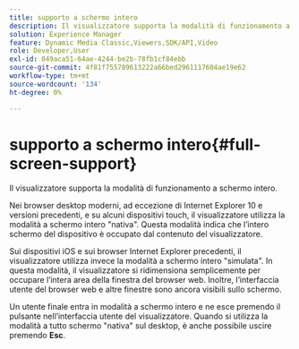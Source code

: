```yaml
---
title: supporto a schermo intero
description: Il visualizzatore supporta la modalità di funzionamento a schermo intero.
solution: Experience Manager
feature: Dynamic Media Classic,Viewers,SDK/API,Video
role: Developer,User
exl-id: 049aca51-64ae-4244-be2b-78fb1cf84ebb
source-git-commit: 4f81f755789613222a66bed2961117604ae19e62
workflow-type: tm+mt
source-wordcount: '134'
ht-degree: 0%

---
```


# supporto a schermo intero{#full-screen-support}

Il visualizzatore supporta la modalità di funzionamento a schermo intero.

Nei browser desktop moderni, ad eccezione di Internet Explorer 10 e versioni precedenti, e su alcuni dispositivi touch, il visualizzatore utilizza la modalità a schermo intero &quot;nativa&quot;. Questa modalità indica che l’intero schermo del dispositivo è occupato dal contenuto del visualizzatore.

Sui dispositivi iOS e sui browser Internet Explorer precedenti, il visualizzatore utilizza invece la modalità a schermo intero &quot;simulata&quot;. In questa modalità, il visualizzatore si ridimensiona semplicemente per occupare l’intera area della finestra del browser web. Inoltre, l’interfaccia utente del browser web e altre finestre sono ancora visibili sullo schermo.

Un utente finale entra in modalità a schermo intero e ne esce premendo il pulsante nell’interfaccia utente del visualizzatore. Quando si utilizza la modalità a tutto schermo &quot;nativa&quot; sul desktop, è anche possibile uscire premendo **Esc**.
